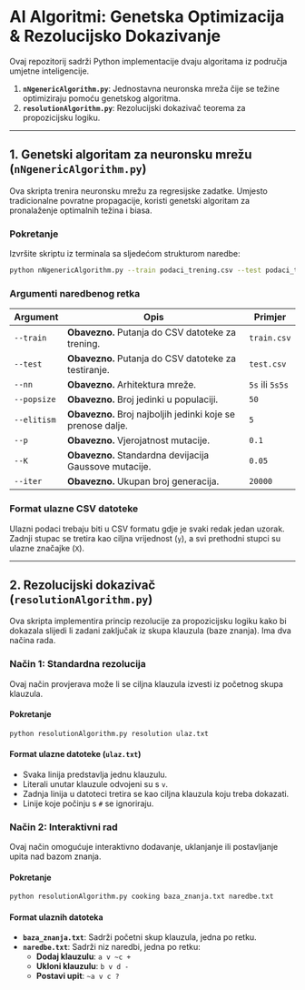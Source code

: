# AI Algoritmi: Genetska Optimizacija & Rezolucijsko Dokazivanje

Ovaj repozitorij sadrži Python implementacije dvaju algoritama iz područja umjetne inteligencije.

1.  **`nNgenericAlgorithm.py`**: Jednostavna neuronska mreža čije se težine optimiziraju pomoću genetskog algoritma.
2.  **`resolutionAlgorithm.py`**: Rezolucijski dokazivač teorema za propozicijsku logiku.

---

## 1. Genetski algoritam za neuronsku mrežu (`nNgenericAlgorithm.py`)

Ova skripta trenira neuronsku mrežu za regresijske zadatke. Umjesto tradicionalne povratne propagacije, koristi genetski algoritam za pronalaženje optimalnih težina i biasa.

### Pokretanje

Izvršite skriptu iz terminala sa sljedećom strukturom naredbe:

```bash
python nNgenericAlgorithm.py --train podaci_trening.csv --test podaci_test.csv --nn 5s --popsize 50 --elitism 5 --p 0.1 --K 0.05 --iter 20000
```

### Argumenti naredbenog retka

| Argument    | Opis                                                | Primjer      |
|-------------|-------------------------------------------------------------|--------------|
| `--train`   | **Obavezno.** Putanja do CSV datoteke za trening.           | `train.csv`  |
| `--test`    | **Obavezno.** Putanja do CSV datoteke za testiranje.        | `test.csv`   |
| `--nn`      | **Obavezno.** Arhitektura mreže.                            | `5s` ili `5s5s` |
| `--popsize` | **Obavezno.** Broj jedinki u populaciji.                    | `50`         |
| `--elitism` | **Obavezno.** Broj najboljih jedinki koje se prenose dalje. | `5`          |
| `--p`       | **Obavezno.** Vjerojatnost mutacije.                        | `0.1`        |
| `--K`       | **Obavezno.** Standardna devijacija Gaussove mutacije.      | `0.05`       |
| `--iter`    | **Obavezno.** Ukupan broj generacija.                       | `20000`      |

### Format ulazne CSV datoteke

Ulazni podaci trebaju biti u CSV formatu gdje je svaki redak jedan uzorak. Zadnji stupac se tretira kao ciljna vrijednost (`y`), a svi prethodni stupci su ulazne značajke (`X`).

---

## 2. Rezolucijski dokazivač (`resolutionAlgorithm.py`)

Ova skripta implementira princip rezolucije za propozicijsku logiku kako bi dokazala slijedi li zadani zaključak iz skupa klauzula (baze znanja). Ima dva načina rada.

### Način 1: Standardna rezolucija

Ovaj način provjerava može li se ciljna klauzula izvesti iz početnog skupa klauzula.

#### Pokretanje

```bash
python resolutionAlgorithm.py resolution ulaz.txt
```

#### Format ulazne datoteke (`ulaz.txt`)
- Svaka linija predstavlja jednu klauzulu.
- Literali unutar klauzule odvojeni su s ` v `.
- Zadnja linija u datoteci tretira se kao ciljna klauzula koju treba dokazati.
- Linije koje počinju s `#` se ignoriraju.

### Način 2: Interaktivni rad

Ovaj način omogućuje interaktivno dodavanje, uklanjanje ili postavljanje upita nad bazom znanja.

#### Pokretanje

```bash
python resolutionAlgorithm.py cooking baza_znanja.txt naredbe.txt
```

#### Format ulaznih datoteka
- **`baza_znanja.txt`**: Sadrži početni skup klauzula, jedna po retku.
- **`naredbe.txt`**: Sadrži niz naredbi, jedna po retku:
    - **Dodaj klauzulu**: `a v ~c +`
    - **Ukloni klauzulu**: `b v d -`
    - **Postavi upit**: `~a v c ?` 